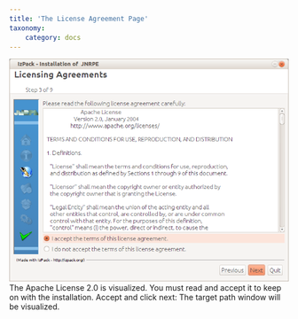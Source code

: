 ```yaml
---
title: 'The License Agreement Page'
taxonomy:
    category: docs
---
```


![](license.png)
The Apache License 2.0 is visualized. You must read and accept it to keep on with the installation. Accept and click next: The target path window will be visualized.